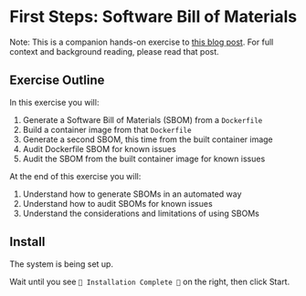 # First Steps: Software Bill of Materials

Note: This is a companion hands-on exercise to [this blog post](https://engineering.dynatrace.com/blog/get-started-with-software-bills-of-materials/). For full context and background reading, please read that post.

## Exercise Outline

In this exercise you will:

1. Generate a Software Bill of Materials (SBOM) from a `Dockerfile`
2. Build a container image from that `Dockerfile`
3. Generate a second SBOM, this time from the built container image
4. Audit Dockerfile SBOM for known issues
5. Audit the SBOM from the built container image for known issues

At the end of this exercise you will:

1. Understand how to generate SBOMs in an automated way
2. Understand how to audit SBOMs for known issues
3. Understand the considerations and limitations of using SBOMs

## Install

The system is being set up.

Wait until you see `🎉 Installation Complete 🎉` on the right, then click Start.